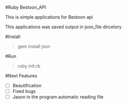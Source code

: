 #Ruby Bestoon_API

This is simple applications for Bestoon api

This applications was saved output in json_file dircetory


#Install

> gem install json

#Run

>ruby init.rb

#Next Features

- [ ] Beautification
- [ ] Fixed bugs
- [ ] Jason in the program automatic reading file
